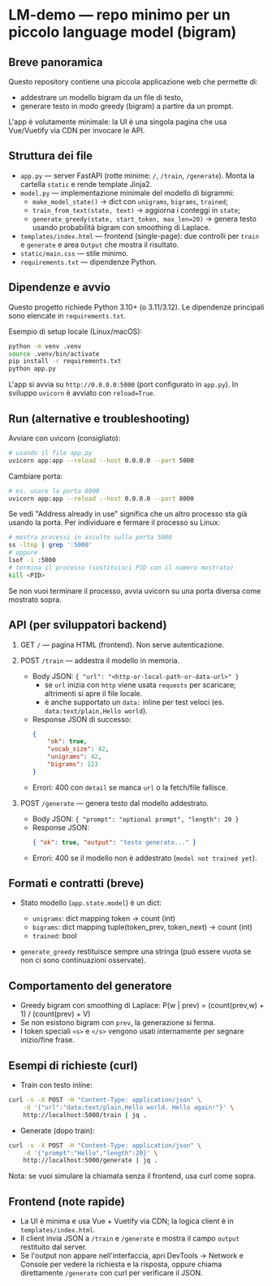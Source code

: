 LM-demo — repo minimo per un piccolo language model (bigram)
===========================================================

Breve panoramica
----------------
Questo repository contiene una piccola applicazione web che permette di:
- addestrare un modello bigram da un file di testo,
- generare testo in modo greedy (bigram) a partire da un prompt.

L'app è volutamente minimale: la UI è una singola pagina che usa Vue/Vuetify via CDN per invocare le API.

Struttura dei file
------------------
- `app.py` — server FastAPI (rotte minime: `/`, `/train`, `/generate`). Monta la cartella `static` e rende template Jinja2.
- `model.py` — implementazione minimale del modello di bigrammi:
	- `make_model_state()` -> dict con `unigrams`, `bigrams`, `trained`;
	- `train_from_text(state, text)` -> aggiorna i conteggi in `state`;
	- `generate_greedy(state, start_token, max_len=20)` -> genera testo usando probabilità bigram con smoothing di Laplace.
- `templates/index.html` — frontend (single-page): due controlli per `train` e `generate` e area `Output` che mostra il risultato.
- `static/main.css` — stile minimo.
- `requirements.txt` — dipendenze Python.

Dipendenze e avvio
------------------
Questo progetto richiede Python 3.10+ (o 3.11/3.12). Le dipendenze principali sono elencate in `requirements.txt`.

Esempio di setup locale (Linux/macOS):

```bash
python -m venv .venv
source .venv/bin/activate
pip install -r requirements.txt
python app.py
```

L'app si avvia su `http://0.0.0.0:5000` (port configurato in `app.py`). In sviluppo `uvicorn` è avviato con `reload=True`.

Run (alternative e troubleshooting)
---------------------------------

Avviare con uvicorn (consigliato):

```bash
# usando il file app.py
uvicorn app:app --reload --host 0.0.0.0 --port 5000
```

Cambiare porta:

```bash
# es. usare la porta 8000
uvicorn app:app --reload --host 0.0.0.0 --port 8000
```

Se vedi "Address already in use" significa che un altro processo sta già usando la porta. Per individuare e fermare il processo su Linux:

```bash
# mostra processi in ascolto sulla porta 5000
ss -ltnp | grep ':5000'
# oppure
lsof -i :5000
# termina il processo (sostituisci PID con il numero mostrato)
kill <PID>
```

Se non vuoi terminare il processo, avvia uvicorn su una porta diversa come mostrato sopra.

API (per sviluppatori backend)
------------------------------
1) GET `/` — pagina HTML (frontend). Non serve autenticazione.

2) POST `/train` — addestra il modello in memoria.
	 - Body JSON: `{ "url": "<http-or-local-path-or-data-url>" }`
		 - se `url` inizia con `http` viene usata `requests` per scaricare; altrimenti si apre il file locale.
		 - è anche supportato un `data:` inline per test veloci (es. `data:text/plain,Hello world`).
	 - Response JSON di successo:
		 ```json
		 {
			 "ok": true,
			 "vocab_size": 42,
			 "unigrams": 42,
			 "bigrams": 123
		 }
		 ```
	 - Errori: 400 con `detail` se manca `url` o la fetch/file fallisce.

3) POST `/generate` — genera testo dal modello addestrato.
	 - Body JSON: `{ "prompt": "optional prompt", "length": 20 }`
	 - Response JSON:
		 ```json
		 { "ok": true, "output": "testo generato..." }
		 ```
	 - Errori: 400 se il modello non è addestrato (`model not trained yet`).

Formati e contratti (breve)
---------------------------
- Stato modello (`app.state.model`) è un dict:
	- `unigrams`: dict mapping token -> count (int)
	- `bigrams`: dict mapping tuple(token_prev, token_next) -> count (int)
	- `trained`: bool

- `generate_greedy` restituisce sempre una stringa (può essere vuota se non ci sono continuazioni osservate).

Comportamento del generatore
----------------------------
- Greedy bigram con smoothing di Laplace:
	P(w | prev) = (count(prev,w) + 1) / (count(prev) + V)
- Se non esistono bigram con `prev`, la generazione si ferma.
- I token speciali `<s>` e `</s>` vengono usati internamente per segnare inizio/fine frase.

Esempi di richieste (curl)
--------------------------
- Train con testo inline:

```bash
curl -s -X POST -H "Content-Type: application/json" \
	-d '{"url":"data:text/plain,Hello world. Hello again!"}' \
	http://localhost:5000/train | jq .
```

- Generate (dopo train):

```bash
curl -s -X POST -H "Content-Type: application/json" \
	-d '{"prompt":"Hello","length":20}' \
	http://localhost:5000/generate | jq .
```

Nota: se vuoi simulare la chiamata senza il frontend, usa curl come sopra.

Frontend (note rapide)
--------------------------------------------
- La UI è minima e usa Vue + Vuetify via CDN; la logica client è in `templates/index.html`.
- Il client invia JSON a `/train` e `/generate` e mostra il campo `output` restituito dal server.
- Se l'output non appare nell'interfaccia, apri DevTools → Network e Console per vedere la richiesta e la risposta, oppure chiama direttamente `/generate` con curl per verificare il JSON.



